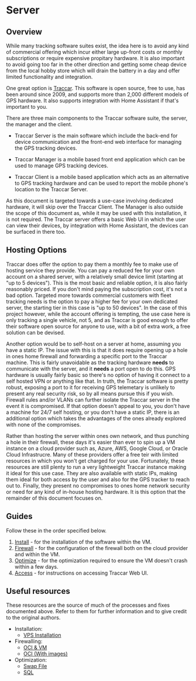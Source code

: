 # Server
## Overview
While many tracking software suites exist, the idea here is to avoid any kind of commercial offering which incur either large up-front costs or monthly subscriptions or require expensive propitary hardware. It is also important to avoid going too far in the other direction and getting some cheap device from the local hobby store which will drain the battery in a day and offer limited functionality and integration.

One great option is [Traccar](https://www.traccar.org/). This software is open source, free to use, has been around since 2009, and supports more than 2,000 different models of GPS hardware. It also supports integration with Home Assistant if that's important to you.

There are three main components to the Traccar software suite, the server, the manager and the client.

* Traccar Server is the main software which include the back-end for device communication and the front-end web interface for managing the GPS tracking devices.

* Traccar Manager is a mobile based front end application which can be used to manage GPS tracking devices.

* Traccar Client is a mobile based application which acts as an alternative to GPS tracking hardware and can be used to report the mobile phone's location to the Traccar Server.

As this document is targeted towards a use-case involving dedicated hardware, it will skip over the Traccar Client. The Manager is also outside the scope of this document as, while it may be used with this installation, it is not required. The Traccar server offers a basic Web UI in which the user can view their devices, by integration with Home Assistant, the devices can be surfaced in there too.

## Hosting Options
Traccar does offer the option to pay them a monthly fee to make use of hosting service they provide. You can pay a reduced fee for your own account on a shared server, with a relatively small device limit (starting at "up to 5 devices"). This is the most basic and reliable option, it is also fairly reasonably priced. If you don't mind paying the subscription cost, it's not a bad option. Targeted more towards commercial customers with fleet tracking needs is the option to pay a higher fee for your own dedicated server, the starting tier in this case is "up to 50 devices". In the case of this project however, while the account offering is tempting, the use case here is only tracking a single vehicle, not 5, and as Traccar is good enough to offer their software open source for anyone to use, with a bit of extra work, a free solution can be devised.

Another option would be to self-host on a server at home, assuming you have a static IP. The issue with this is that it does require opening up a hole in ones home firewall and forwarding a specific port to the Traccar machine. This is fairly unavoidable as the tracking hardware **needs** to communicate with the server, and it **needs** a port open to do this. GPS hardware is usually fairly basic so there's no option of having it connect to a self hosted VPN or anything like that. In truth, the Traccar software is pretty robust, exposing a port to it for receiving GPS telemetary is unlikely to present any real security risk, so by all means pursue this if you wish. Firewall rules and/or VLANs can further isolate the Traccar server in the event it is compromised. If that option doesn't appeal to you, you don't have a machine for 24/7 self hosting, or you don't have a static IP, there is an additional option which takes the advantages of the ones already explored with none of the compromises.

Rather than hosting the server within ones own network, and thus punching a hole in their firewall, these days it's easier than ever to spin up a VM instance on a cloud provider such as, Azure, AWS, Google Cloud, or Oracle Cloud Infrastrucre. Many of these providers offer a free teir with limited resources in which you won't get charged for your use. Fortunately, these resources are still plenty to run a very lightweight Traccar instance making it ideal for this use case. They are also available with static IPs, making them ideal for both access by the user and also for the GPS tracker to reach out to. Finally, they present no compromises to ones home network security or need for any kind of in-house hosting hardware. It is this option that the remainder of this document focuses on.

## Guides
Follow these in the order specified below.
1) [Install](INSTALL.md) - for the installation of the software within the VM.
2) [Firewall](FIREWALL.md) - for the configuration of the firewall both on the cloud provider and within the VM.
3) [Optimize](OPTIMIZE.md) - for the optimization required to ensure the VM doesn't crash within a few days.
4) [Access](ACCESS.md) - for instructions on accessing Traccar Web UI.

## Useful resources
These resources are the source of much of the processes and fixes documented above. Refer to them for further information and to give credit to the original authors.
* Installation:
  * [VPS Installation](https://www.traccar.org/install-digitalocean/)
* Firewalling:
  * [OCI & VM](https://blogs.oracle.com/developers/post/enabling-network-traffic-to-ubuntu-images-in-oracle-cloud-infrastructure)
  * [OCI (With images)](https://oracle-base.com/articles/vm/oracle-cloud-infrastructure-oci-amend-firewall-rules)
* Optimization:
  * [Swap File](https://www.digitalocean.com/community/tutorials/how-to-add-swap-space-on-ubuntu-20-04)
  * [SQL]()
